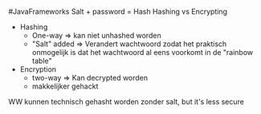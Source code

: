 #JavaFrameworks 
Salt + password = Hash
Hashing vs Encrypting
- Hashing
	- One-way => kan niet unhashed worden
	- "Salt" added => Verandert wachtwoord zodat het praktisch onmogelijk is dat het wachtwoord al eens voorkomt in de "rainbow table"
- Encryption
	- two-way => Kan decrypted worden
	- makkelijker gehackt

WW kunnen technisch gehasht worden zonder salt, but it's less secure